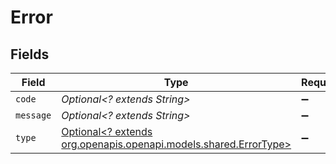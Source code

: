 # Error


## Fields

| Field                                                                                                | Type                                                                                                 | Required                                                                                             | Description                                                                                          |
| ---------------------------------------------------------------------------------------------------- | ---------------------------------------------------------------------------------------------------- | ---------------------------------------------------------------------------------------------------- | ---------------------------------------------------------------------------------------------------- |
| `code`                                                                                               | *Optional<? extends String>*                                                                         | :heavy_minus_sign:                                                                                   | N/A                                                                                                  |
| `message`                                                                                            | *Optional<? extends String>*                                                                         | :heavy_minus_sign:                                                                                   | N/A                                                                                                  |
| `type`                                                                                               | [Optional<? extends org.openapis.openapi.models.shared.ErrorType>](../../models/shared/ErrorType.md) | :heavy_minus_sign:                                                                                   | N/A                                                                                                  |